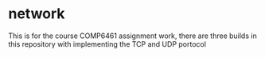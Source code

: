 network
=======

This is for the course COMP6461 assignment work, there are three builds in this repository with implementing the TCP and UDP portocol
